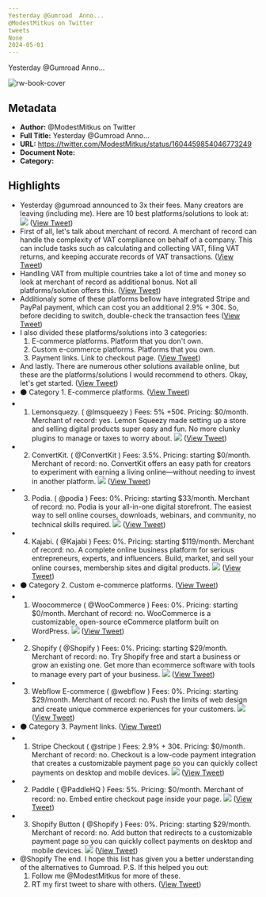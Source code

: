 ```yaml
---
Yesterday @Gumroad  Anno...
@ModestMitkus on Twitter
tweets
None
2024-05-01
---
```

Yesterday @Gumroad  Anno...

![rw-book-cover](https://pbs.twimg.com/profile_images/1666777702966374402/6KtGWju5.jpg)

## Metadata
- **Author:** @ModestMitkus on Twitter
- **Full Title:** Yesterday @Gumroad  Anno...
- **URL:** https://twitter.com/ModestMitkus/status/1604459854046773249
- **Document Note:** 
- **Category:**

## Highlights
- Yesterday @gumroad announced to 3x their fees.
  Many creators are leaving (including me).
  Here are 10 best platforms/solutions to look at: 
  ![](https://pbs.twimg.com/media/FkQvu3fXoAEOVFN.jpg) ([View Tweet](https://twitter.com/ModestMitkus/status/1604459854046773249))
- First of all, let's talk about merchant of record.
  A merchant of record can handle the complexity of VAT compliance on behalf of a company. This can include tasks such as calculating and collecting VAT, filing VAT returns, and keeping accurate records of VAT transactions. ([View Tweet](https://twitter.com/ModestMitkus/status/1604459857507139584))
- Handling VAT from multiple countries take a lot of time and money so look at merchant of record as additional bonus. Not all platforms/solution offers this. ([View Tweet](https://twitter.com/ModestMitkus/status/1604459860040781824))
- Additionaly some of these platforms bellow have integrated Stripe and PayPal payment, which can cost you an additional 2.9% + 30¢. So, before deciding to switch, double-check the transaction fees ([View Tweet](https://twitter.com/ModestMitkus/status/1604459862771273728))
- I also divided these platforms/solutions into 3 categories:
  1. E-commerce platforms.
  Platform that you don't own.
  2. Custom e-commerce platforms.
  Platforms that you own.
  3. Payment links.
  Link to checkout page. ([View Tweet](https://twitter.com/ModestMitkus/status/1604459865556111361))
- And lastly.
  There are numerous other solutions available online, but these are the platforms/solutions I would recommend to others. 
  Okay, let's get started. ([View Tweet](https://twitter.com/ModestMitkus/status/1604459867527413760))
- ⚫️ Category 1. E-commerce platforms. ([View Tweet](https://twitter.com/ModestMitkus/status/1604459869574242307))
- 1. Lemonsquezy. ( @lmsqueezy )
  Fees: 5% +50¢.
  Pricing: $0/month.
  Merchant of record: yes.
  Lemon Squeezy made setting up a store and selling digital products super easy and fun. No more clunky plugins to manage or taxes to worry about. 
  ![](https://pbs.twimg.com/media/FkQvwQkXoAYF-nr.jpg) ([View Tweet](https://twitter.com/ModestMitkus/status/1604459876712939523))
- 2. ConvertKit. ( @ConvertKit )
  Fees: 3.5%.
  Pricing: starting $0/month.
  Merchant of record: no.
  ConvertKit offers an easy path for creators to experiment with earning a living online—without needing to invest in another platform. 
  ![](https://pbs.twimg.com/media/FkQvwsbXoAIhE3N.jpg) ([View Tweet](https://twitter.com/ModestMitkus/status/1604459884493283328))
- 3. Podia. ( @podia )
  Fees: 0%.
  Pricing: starting $33/month.
  Merchant of record: no.
  Podia is your all-in-one digital storefront. The easiest way to sell online courses, downloads, webinars, and community, no technical skills required. 
  ![](https://pbs.twimg.com/media/FkQvxHTWIAA_VTp.jpg) ([View Tweet](https://twitter.com/ModestMitkus/status/1604459891719950336))
- 4. Kajabi. ( @Kajabi )
  Fees: 0%.
  Pricing: starting $119/month.
  Merchant of record: no.
  A complete online business platform for serious entrepreneurs, experts, and influencers. Build, market, and sell your online courses, membership sites and digital products. 
  ![](https://pbs.twimg.com/media/FkQvxlMX0AELMoU.jpg) ([View Tweet](https://twitter.com/ModestMitkus/status/1604459899861303297))
- ⚫️ Category 2. Custom e-commerce platforms. ([View Tweet](https://twitter.com/ModestMitkus/status/1604459902457487363))
- 1. Woocommerce ( @WooCommerce )
  Fees: 0%.
  Pricing: starting $0/month.
  Merchant of record: no.
  WooCommerce is a customizable, open-source eCommerce platform built on WordPress. 
  ![](https://pbs.twimg.com/media/FkQvyIVXEAETCVv.jpg) ([View Tweet](https://twitter.com/ModestMitkus/status/1604459909025828864))
- 2. Shopify ( @Shopify )
  Fees: 0%.
  Pricing: starting $29/month.
  Merchant of record: no.
  Try Shopify free and start a business or grow an existing one. Get more than ecommerce software with tools to manage every part of your business. 
  ![](https://pbs.twimg.com/media/FkQvyjmWIAIxdzd.jpg) ([View Tweet](https://twitter.com/ModestMitkus/status/1604459916504322049))
- 3. Webflow E-commerce ( @webflow )
  Fees: 0%.
  Pricing: starting $29/month.
  Merchant of record: no.
  Push the limits of web design and create unique commerce experiences for your customers. 
  ![](https://pbs.twimg.com/media/FkQvy_bX0AEwgGT.jpg) ([View Tweet](https://twitter.com/ModestMitkus/status/1604459923869339648))
- ⚫️ Category 3. Payment links. ([View Tweet](https://twitter.com/ModestMitkus/status/1604459926948089861))
- 1. Stripe Checkout ( @stripe )
  Fees: 2.9% + 30¢.
  Pricing: $0/month.
  Merchant of record: no.
  Checkout is a low-code payment integration that creates a customizable payment page so you can quickly collect payments on desktop and mobile devices. 
  ![](https://pbs.twimg.com/media/FkQvzkHXoAAvI89.jpg) ([View Tweet](https://twitter.com/ModestMitkus/status/1604459933885501440))
- 2. Paddle ( @PaddleHQ )
  Fees: 5%.
  Pricing: $0/month.
  Merchant of record: no.
  Embed entire checkout page inside your page. 
  ![](https://pbs.twimg.com/media/FkQvz_JXoAAzePw.jpg) ([View Tweet](https://twitter.com/ModestMitkus/status/1604459940390834176))
- 3. Shopify Button ( @Shopify )
  Fees: 0%.
  Pricing: starting $29/month.
  Merchant of record: no.
  Add button that redirects to a customizable payment page so you can quickly collect payments on desktop and mobile devices. 
  ![](https://pbs.twimg.com/media/FkQv0YHWAAEt_Hw.jpg) ([View Tweet](https://twitter.com/ModestMitkus/status/1604459947584262145))
- @Shopify The end.
  I hope this list has given you a better understanding of the alternatives to Gumroad.
  P.S. If this helped you out:
  1. Follow me @ModestMitkus for more of these.
  2. RT my first tweet to share with others. ([View Tweet](https://twitter.com/ModestMitkus/status/1604459951006564352))
